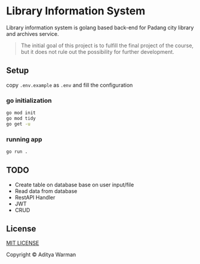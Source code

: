 # Library Information System
Library information system is golang based back-end for Padang city library and archives service.

>The initial goal of this project is to fulfill the final project of the course, but it does not rule out the possibility for further development.

## Setup
copy `.env.example` as `.env` and fill the configuration  
### go initialization
```sh
go mod init
go mod tidy
go get -u
```
### running app
```sh
go run .
```

## TODO
- Create table on database base on user input/file
- Read data from database
- RestAPI Handler
- JWT
- CRUD


## License
[MIT LICENSE](https://en.wikipedia.org/wiki/MIT_License)

Copyright &copy; Aditya Warman